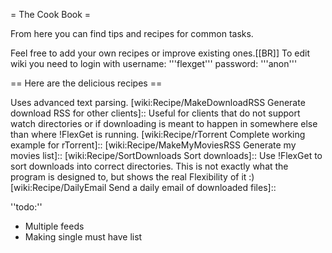 = The Cook Book =

From here you can find tips and recipes for common tasks.

Feel free to add your own recipes or improve existing ones.[[BR]]
To edit wiki you need to login with username: '''flexget''' password: '''anon'''

== Here are the delicious recipes ==

 [wiki:Recipe/PresetSeries Manage series and multiple feeds easily]::
 [wiki:Recipe/FlexGetUpdater Download FlexGet Releases]::
 [wiki:Recipe/RlsLogDVDRips Download DVDRips From RlsLog with imdb filtering]::
 [wiki:Recipe/HeroesComics Download Heroes comics]::
 Uses advanced text parsing.
 [wiki:Recipe/MakeDownloadRSS Generate download RSS for other clients]::
 Useful for clients that do not support watch directories or if downloading is meant to happen in somewhere else than where !FlexGet is running.
 [wiki:Recipe/rTorrent Complete working example for rTorrent]::
 [wiki:Recipe/MakeMyMoviesRSS Generate my movies list]::
 [wiki:Recipe/SortDownloads Sort downloads]::
 Use !FlexGet to sort downloads into correct directories. This is not exactly what the program is designed to, but shows the real Flexibility of it :)
 [wiki:Recipe/DailyEmail Send a daily email of downloaded files]::

''todo:''

 * Multiple feeds
 * Making single must have list
